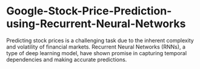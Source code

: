 # Google-Stock-Price-Prediction-using-Recurrent-Neural-Networks
Predicting stock prices is a challenging task due to the inherent complexity and volatility of financial markets. Recurrent Neural Networks (RNNs), a type of deep learning model, have shown promise in capturing temporal dependencies and making accurate predictions. 
